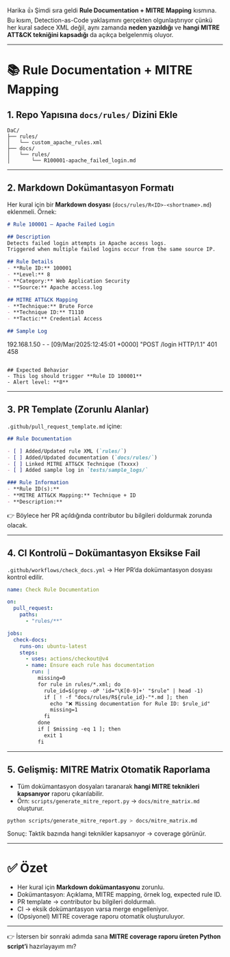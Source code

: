 Harika 👍 Şimdi sıra geldi **Rule Documentation + MITRE Mapping** kısmına. Bu kısım, Detection-as-Code yaklaşımını gerçekten olgunlaştırıyor çünkü her kural sadece XML değil, aynı zamanda **neden yazıldığı** ve **hangi MITRE ATT\&CK tekniğini kapsadığı** da açıkça belgelenmiş oluyor.

---

# 📚 Rule Documentation + MITRE Mapping

## 1. Repo Yapısına `docs/rules/` Dizini Ekle

```
DaC/
├── rules/
│   └── custom_apache_rules.xml
├── docs/
│   └── rules/
│       └── R100001-apache_failed_login.md
```

---

## 2. Markdown Dokümantasyon Formatı

Her kural için bir **Markdown dosyası** (`docs/rules/R<ID>-<shortname>.md`) eklenmeli.
Örnek:

```markdown
# Rule 100001 – Apache Failed Login

## Description
Detects failed login attempts in Apache access logs.  
Triggered when multiple failed logins occur from the same source IP.

## Rule Details
- **Rule ID:** 100001
- **Level:** 8
- **Category:** Web Application Security
- **Source:** Apache access.log

## MITRE ATT&CK Mapping
- **Technique:** Brute Force
- **Technique ID:** T1110
- **Tactic:** Credential Access

## Sample Log
```

192.168.1.50 - - \[09/Mar/2025:12:45:01 +0000] "POST /login HTTP/1.1" 401 458

```

## Expected Behavior
- This log should trigger **Rule ID 100001**
- Alert level: **8**
```

---

## 3. PR Template (Zorunlu Alanlar)

`.github/pull_request_template.md` içine:

```markdown
## Rule Documentation

- [ ] Added/Updated rule XML (`rules/`)
- [ ] Added/Updated documentation (`docs/rules/`)
- [ ] Linked MITRE ATT&CK Technique (Txxxx)
- [ ] Added sample log in `tests/sample_logs/`

### Rule Information
- **Rule ID(s):**
- **MITRE ATT&CK Mapping:** Technique + ID
- **Description:**
```

👉 Böylece her PR açıldığında contributor bu bilgileri doldurmak zorunda olacak.

---

## 4. CI Kontrolü – Dokümantasyon Eksikse Fail

`.github/workflows/check_docs.yml` → Her PR’da dokümantasyon dosyası kontrol edilir.

```yaml
name: Check Rule Documentation

on:
  pull_request:
    paths:
      - "rules/**"

jobs:
  check-docs:
    runs-on: ubuntu-latest
    steps:
      - uses: actions/checkout@v4
      - name: Ensure each rule has documentation
        run: |
          missing=0
          for rule in rules/*.xml; do
            rule_id=$(grep -oP 'id="\K[0-9]+' "$rule" | head -1)
            if [ ! -f "docs/rules/R${rule_id}-"*.md ]; then
              echo "❌ Missing documentation for Rule ID: $rule_id"
              missing=1
            fi
          done
          if [ $missing -eq 1 ]; then
            exit 1
          fi
```

---

## 5. Gelişmiş: MITRE Matrix Otomatik Raporlama

* Tüm dokümantasyon dosyaları taranarak **hangi MITRE teknikleri kapsanıyor** raporu çıkarılabilir.
* Örn: `scripts/generate_mitre_report.py` → `docs/mitre_matrix.md` oluşturur.

```bash
python scripts/generate_mitre_report.py > docs/mitre_matrix.md
```

Sonuç: Taktik bazında hangi teknikler kapsanıyor → coverage görünür.

---

# ✅ Özet

* Her kural için **Markdown dokümantasyonu** zorunlu.
* Dokümantasyon: Açıklama, MITRE mapping, örnek log, expected rule ID.
* PR template → contributor bu bilgileri doldurmalı.
* CI → eksik dokümantasyon varsa merge engelleniyor.
* (Opsiyonel) MITRE coverage raporu otomatik oluşturuluyor.

---

👉 İstersen bir sonraki adımda sana **MITRE coverage raporu üreten Python script’i** hazırlayayım mı?
